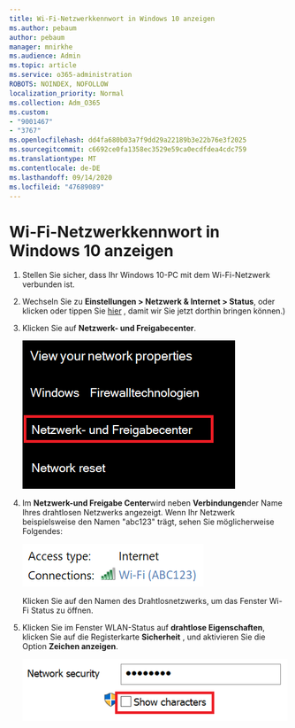 ```yaml
---
title: Wi-Fi-Netzwerkkennwort in Windows 10 anzeigen
ms.author: pebaum
author: pebaum
manager: mnirkhe
ms.audience: Admin
ms.topic: article
ms.service: o365-administration
ROBOTS: NOINDEX, NOFOLLOW
localization_priority: Normal
ms.collection: Adm_O365
ms.custom:
- "9001467"
- "3767"
ms.openlocfilehash: dd4fa680b03a7f9dd29a22189b3e22b76e3f2025
ms.sourcegitcommit: c6692ce0fa1358ec3529e59ca0ecdfdea4cdc759
ms.translationtype: MT
ms.contentlocale: de-DE
ms.lasthandoff: 09/14/2020
ms.locfileid: "47689089"
---
```

# <a name="view-wi-fi-network-password-in-windows-10"></a>Wi-Fi-Netzwerkkennwort in Windows 10 anzeigen

1. Stellen Sie sicher, dass Ihr Windows 10-PC mit dem Wi-Fi-Netzwerk verbunden ist.

2. Wechseln Sie zu **Einstellungen > Netzwerk & Internet > Status**, oder klicken oder tippen Sie [hier](ms-settings:network?activationSource=GetHelp) , damit wir Sie jetzt dorthin bringen können.)

3. Klicken Sie auf **Netzwerk- und Freigabecenter**.

    ![Netzwerk-und Freigabe Center.](media/network-sharing-center.png)

4. Im **Netzwerk-und Freigabe Center**wird neben **Verbindungen**der Name Ihres drahtlosen Netzwerks angezeigt. Wenn Ihr Netzwerk beispielsweise den Namen "abc123" trägt, sehen Sie möglicherweise Folgendes:

    ![Netzwerkverbindungen.](media/network-connections.png)

    Klicken Sie auf den Namen des Drahtlosnetzwerks, um das Fenster Wi-Fi Status zu öffnen. 

5. Klicken Sie im Fenster WLAN-Status auf **drahtlose Eigenschaften**, klicken Sie auf die Registerkarte **Sicherheit** , und aktivieren Sie die Option **Zeichen anzeigen**.

    ![Anzeigen von Wi-Fi-Kenn Wort Zeichen](media/show-password-characters.png)

